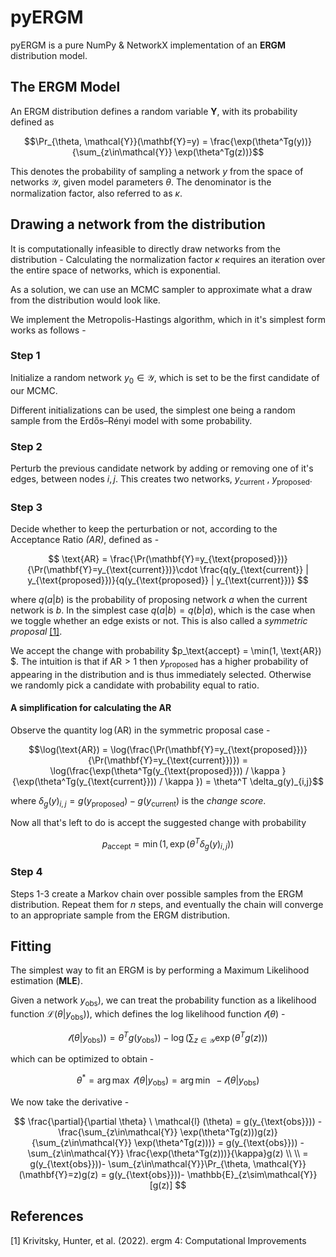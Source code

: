 # pyERGM
pyERGM is a pure NumPy & NetworkX implementation of an **ERGM** distribution model.

## The ERGM Model
An ERGM distribution defines a random variable $\mathbf{Y}$, with its probability defined as 

$$\Pr_{\theta, \mathcal{Y}}(\mathbf{Y}=y) = \frac{\exp(\theta^Tg(y))}{\sum_{z\in\mathcal{Y}} \exp(\theta^Tg(z))}$$

This denotes the probability of sampling a network $y$ from the space of networks $\mathcal{Y}$, given model parameters $\theta$. The denominator is the normalization factor, also referred to as $\kappa$.
## Drawing a network from the distribution
It is computationally infeasible to directly draw networks from the distribution - Calculating the normalization factor $\kappa$ requires an iteration over the entire space of networks, which is exponential.

As a solution, we can use an MCMC sampler to approximate what a draw from the distribution would look like.

We implement the Metropolis-Hastings algorithm, which in it's simplest form works as follows -

### Step 1

Initialize a random network $y_0\in\mathcal{Y}$, which is set to be the first candidate of our MCMC. 

Different initializations can be used, the simplest one being a random sample from the Erdős–Rényi model with some probability.

### Step 2

Perturb the previous candidate network by adding or removing one of it's edges, between nodes $i, j$.
This creates two networks, $y_{\text{current}}\  , \  y_{\text{proposed}}$.

### Step 3

Decide whether to keep the perturbation or not, according to the Acceptance Ratio *(AR)*, defined as - 

$$
\text{AR} = \frac{\Pr(\mathbf{Y}=y_{\text{proposed}})}{\Pr(\mathbf{Y}=y_{\text{current}})}\cdot \frac{q(y_{\text{current}} | y_{\text{proposed}})}{q(y_{\text{proposed}} | y_{\text{current}})}
$$

where $q(a|b)$ is the probability of proposing network $a$ when the current network is $b$. In the simplest case $q(a|b) = q(b|a$), which is the case when we toggle whether an edge exists or not.  This is also called a *symmetric proposal* [[1]](#1).

We accept the change with probability $p_\text{accept} = 
\min(1, \text{AR})
$.
The intuition is that if $\text{AR}>1$ then $y_{\text{proposed}}$ has a higher probability of appearing in the distribution and is thus immediately selected. Otherwise we randomly pick a candidate with probability equal to ratio. 

#### A simplification for calculating the AR
Observe the quantity $\log(\text{AR})$ in the symmetric proposal case - 

$$\log(\text{AR}) = \log(\frac{\Pr(\mathbf{Y}=y_{\text{proposed}})}{\Pr(\mathbf{Y}=y_{\text{current}})})
= \log(\frac{\exp(\theta^Tg(y_{\text{proposed}})) / \kappa }{\exp(\theta^Tg(y_{\text{current}})) / \kappa }) = \theta^T \delta_g(y)_{i,j}$$

where $\delta_g(y)_{i,j} = g(y_{\text{proposed}}) - g(y_{\text{current}})$ is the *change score*.

Now all that's left to do is accept the suggested change with probability 

$$
p_{\text{accept}} = \min(1, \exp(\theta^T \delta_g(y)_{i,j}))
$$

### Step 4
Steps 1-3 create a Markov chain over possible samples from the ERGM distribution. Repeat them for $n$ steps, and eventually the chain will converge to an appropriate sample from the ERGM distribution.



## Fitting
The simplest way to fit an ERGM is by performing a Maximum Likelihood estimation (**MLE**).

Given a network $y_{\text{obs}})$, we can treat the probability function as a likelihood function $\mathcal{L}(\theta | y_{\text{obs}}))$, which defines the log likelihood function $\mathcal{l}(\theta)$ - 

$$
\mathcal{l}(\theta | y_{\text{obs}})) = \theta^Tg(y_{\text{obs}})) - \log(\sum_{z\in\mathcal{Y}} \exp(\theta^Tg(z)))
$$

which can be optimized to obtain - 

$$
\theta^* = \arg \max \ \mathcal{l}(\theta | y_{\text{obs}}) = \arg \min \ - \mathcal{l}(\theta | y_{\text{obs}})
$$

We now take the derivative - 

$$
\frac{\partial}{\partial \theta} \ \mathcal{l} (\theta) = g(y_{\text{obs}})) - \frac{\sum_{z\in\mathcal{Y}} \exp(\theta^Tg(z)))g(z)}{\sum_{z\in\mathcal{Y}} \exp(\theta^Tg(z)))} = g(y_{\text{obs}})) - \sum_{z\in\mathcal{Y}} \frac{\exp(\theta^Tg(z)))}{\kappa}g(z)
\\ \\ 
= g(y_{\text{obs}}))- \sum_{z\in\mathcal{Y}}\Pr_{\theta, \mathcal{Y}}(\mathbf{Y}=z)g(z) = g(y_{\text{obs}}))- \mathbb{E}_{z\sim\mathcal{Y}}[g(z)]
$$


## References
<a id="1">[1]</a> 
Krivitsky, Hunter, et al. (2022). 
ergm 4: Computational Improvements